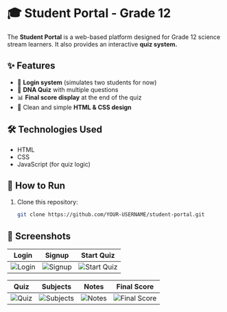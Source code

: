 # 🎓 Student Portal - Grade 12

The **Student Portal** is a web-based platform designed for Grade 12 science stream learners. 
It also provides an interactive **quiz system.**

## ✨ Features
- 🔑 **Login system** (simulates two students for now)
- 🧬 **DNA Quiz** with multiple questions
- 📊 **Final score display** at the end of the quiz
- 🎨 Clean and simple **HTML & CSS design**

## 🛠️ Technologies Used
- HTML
- CSS
- JavaScript (for quiz logic)

## 🚀 How to Run
1. Clone this repository:
   ```bash
   git clone https://github.com/YOUR-USERNAME/student-portal.git

## 📸 Screenshots

| Login | Signup | Start Quiz |
|-------|--------|------------|
| ![Login](screenshots/login.png) | ![Signup](screenshots/signup.png) | ![Start Quiz](screenshots/startQ.png) |

| Quiz | Subjects | Notes | Final Score |
|------|---------|-------|------------|
| ![Quiz](screenshots/quiz.png) | ![Subjects](screenshots/subjects.png) | ![Notes](screenshots/notes.png) | ![Final Score](screenshots/score.png) |
